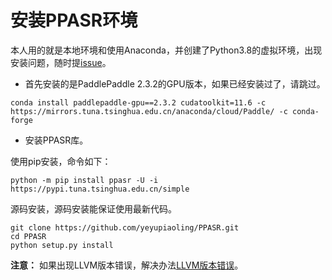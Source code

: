 # 安装PPASR环境

本人用的就是本地环境和使用Anaconda，并创建了Python3.8的虚拟环境，出现安装问题，随时提[issue](https://github.com/yeyupiaoling/PPASR/issues)。

 - 首先安装的是PaddlePaddle 2.3.2的GPU版本，如果已经安装过了，请跳过。
```shell
conda install paddlepaddle-gpu==2.3.2 cudatoolkit=11.6 -c https://mirrors.tuna.tsinghua.edu.cn/anaconda/cloud/Paddle/ -c conda-forge 
```

 - 安装PPASR库。
 
使用pip安装，命令如下：
```shell
python -m pip install ppasr -U -i https://pypi.tuna.tsinghua.edu.cn/simple
```

源码安装，源码安装能保证使用最新代码。
```shell
git clone https://github.com/yeyupiaoling/PPASR.git
cd PPASR
python setup.py install
```

**注意：** 如果出现LLVM版本错误，解决办法[LLVM版本错误](./faq.md)。

